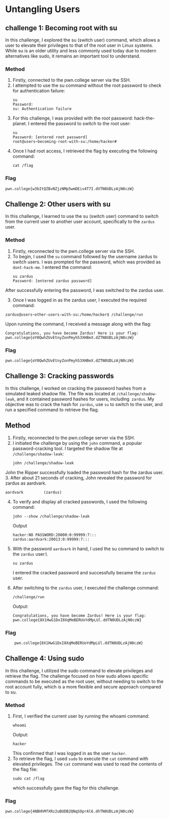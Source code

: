 # Untangling Users

## challenge 1: Becoming root with su
 In this challenge, I explored the su (switch user) command, which allows a user to elevate their privileges to that of the root user in Linux systems. While su is an older utility and less commonly used today due to modern alternatives like sudo, it remains an important tool to understand.

### Method
1. Firstly, connected to the pwn.college server via the SSH.
2. I attempted to use the su command without the root password to check for authentication failure:
   ```
   su
   Password:
   su: Authentication failure
   ```
3. For this challenge, I was provided with the root password: hack-the-planet. I entered the password to switch to the root user:
   ```
   su
   Password: [entered root password]
   root@users~becoming-root-with-su:/home/hacker#
   ```
4. Once I had root access, I retrieved the flag by executing the following command:
   ```
   cat /flag
   ```

### Flag
```
pwn.college{w3bItQZBvNZjzNMp5wmDEiv4T7I.dVTN0UDLzAjN0czW}
```

## Challenge 2: Other users with su
In this challenge, I learned to use the su (switch user) command to switch from the current user to another user account, specifically to the `zardus` user. 

### Method 
1. Firstly, reconnected to the pwn.college server via the SSH.
2. To begin, I used the `su` command followed by the username zardus to switch users. I was prompted for the password, which was provided as `dont-hack-me`. I entered the command:
   ```
   su zardus
   Password: [entered zardus password]
   ```
 After successfully entering the password, I was switched to the zardus user.

3. Once I was logged in as the zardus user, I executed the required command:
```
zardus@users~other-users-with-su:/home/hacker$ /challenge/run
```
Upon running the command, I received a  message along with the flag:
```
Congratulations, you have become Zardus! Here is your flag:
pwn.college{oY0QwhZUvEtnyZonPmyh53XHBeX.dZTN0UDLzAjN0czW}
```

### Flag
```
pwn.college{oY0QwhZUvEtnyZonPmyh53XHBeX.dZTN0UDLzAjN0czW}
```

## Challenge 3: Cracking passwords
In this challenge, I worked on cracking the password hashes from a simulated leaked shadow file. The file was located at `/challenge/shadow-leak`, and it contained password hashes for users, including` zardus`. My objective was to crack the hash for `zardus`, use `su` to switch to the user, and run a specified command to retrieve the flag.

## Method
1. Firstly, reconnected to the pwn.college server via the SSH.
2. I initiated the challenge by using the `john` command, a popular password-cracking tool. I targeted the shadow file at` /challenge/shadow-leak`:
   ```
   john /challenge/shadow-leak
   ```
John the Ripper successfully loaded the password hash for the zardus user.
3.  After about 21 seconds of cracking, John revealed the password for zardus as aardvark.
```
aardvark         (zardus)
```

4. To verify and display all cracked passwords, I used the following command:
   ```
   john --show /challenge/shadow-leak
   ```
   Output
   ```
   hacker:NO PASSWORD:20000:0:99999:7:::
   zardus:aardvark:20013:0:99999:7:::
   ```

5. With the password `aardvark` in hand, I used the su command to switch to the `zardus` user:\
   ```
   su zardus
   ```
   I entered the cracked password and successfully became the `zardus` user.

6.  After switching to the `zardus` user, I executed the challenge command:
    ```
    /challenge/run
    ```
    Output:
    ```
    Congratulations, you have become Zardus! Here is your flag:
    pwn.college{8X1HwG1DxI8XqMeBERUoYdMpLUl.ddTN0UDLzAjN0czW}
    ```

### Flag
```
    pwn.college{8X1HwG1DxI8XqMeBERUoYdMpLUl.ddTN0UDLzAjN0czW}
```

## Challenge 4: Using sudo
In this challenge, I utilized the sudo command to elevate privileges and retrieve the flag. The challenge focused on how sudo allows specific commands to be executed as the root user, without needing to switch to the root account fully, which is a more flexible and secure approach compared to su.

### Method
1. First, I verified the current user by running the whoami command:
   ```
   whoami
   ```
   Output:
   ```
   hacker
   ```
   This confirmed that I was logged in as the user `hacker`.
2. To retrieve the flag, I used `sudo` to execute the `cat` command with elevated privileges. The `cat` command was used to read the contents of the flag file:
   ```
   sudo cat /flag
   ```
   which successfully gave the flag for this challenge.

### Flag
```
pwn.college{4NBHhMfXRz2uBUDB2QNqSOprAl6.dhTN0UDLzAjN0czW}
```



   
